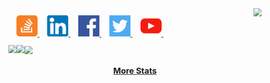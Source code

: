 <a href="https://github.com/clintinog/github-readme-stats">
    <picture>
        <source media="(prefers-color-scheme: dark)" srcset="https://github-readme-stats.vercel.app/api/top-langs/?username=clintinog&hide_title=true&langs_count=10&hide=G-code&hide_border=true&theme=dark&bg_color=0e1116&title_color=ffffff&text_color=ffffff&layout=donut-vertical&exclude_repo=babel,convert">
        <img align="right" src="https://github-readme-stats.vercel.app/api/top-langs/?username=clintinog&hide_title=true&langs_count=10&hide=G-code&hide_border=true&layout=donut-vertical&exclude_repo=babel,convert">
    </picture>
</a>

&nbsp;&nbsp;&nbsp;
<a href="https://stackoverflow.com/users/1544937/jacob-philpott?tab=profile">
    <picture>
        <source media="(prefers-color-scheme: dark)" srcset="https://raw.githubusercontent.com/clintinog/clintinog/main/imgs/social/dark/stackoverflow.png">
        <img src="https://raw.githubusercontent.com/clintinog/clintinog/main/imgs/social/light/stackoverflow.png" width="42" height="42">
    </picture>
</a>
&nbsp;&nbsp;&nbsp;
<a href="https://www.linkedin.com/in/clintinog">
    <picture>
        <source media="(prefers-color-scheme: dark)" srcset="https://raw.githubusercontent.com/clintinog/clintinog/main/imgs/social/dark/linkedin.png">
        <img src="https://raw.githubusercontent.com/clintinog/clintinog/main/imgs/social/light/linkedin.png" width="42" height="42">
    </picture>
</a>
&nbsp;&nbsp;&nbsp;
<a href="https://www.facebook.com/clintinog">
    <picture>
        <source media="(prefers-color-scheme: dark)" srcset="https://raw.githubusercontent.com/clintinog/clintinog/main/imgs/social/dark/facebook.png">
        <img src="https://raw.githubusercontent.com/clintinog/clintinog/main/imgs/social/light/facebook.png" width="42" height="42">
    </picture>
</a>
&nbsp;&nbsp;&nbsp;
<a href="https://twitter.com/__clintinog__">
    <picture>
        <source media="(prefers-color-scheme: dark)" srcset="https://raw.githubusercontent.com/clintinog/clintinog/main/imgs/social/dark/twitter.png">
        <img src="https://raw.githubusercontent.com/clintinog/clintinog/main/imgs/social/light/twitter.png" width="42" height="42">
    </picture>
</a>
&nbsp;&nbsp;&nbsp;
<a href="https://www.youtube.com/@clintinog">
    <picture>
        <source media="(prefers-color-scheme: dark)" srcset="https://raw.githubusercontent.com/clintinog/clintinog/main/imgs/social/dark/youtube.png">
        <img src="https://raw.githubusercontent.com/clintinog/clintinog/main/imgs/social/light/youtube.png" width="42" height="42">
    </picture>
</a>
&nbsp;&nbsp;&nbsp;

<a href="https://github.com/clintinog/github-readme-stats">
    <picture>
        <source media="(prefers-color-scheme: dark)" srcset="https://github-readme-stats.vercel.app/api?username=clintinog&hide_title=true&include_all_commits=true&count_private=true&show_icons=true&hide_border=true&theme=dark&bg_color=0e1116&title_color=ffffff&text_color=ffffff&icon_color=1f6feb">
        <img align="left" src="https://github-readme-stats.vercel.app/api?username=clintinog&hide_title=true&include_all_commits=true&count_private=true&show_icons=true&hide_border=true">
    </picture>
</a>

<a href="https://github.com/clintinog/github-readme-streak-stats">
    <picture>
        <source media="(prefers-color-scheme: dark)" srcset="https://github-readme-streak-stats.herokuapp.com/?user=clintinog&hide_border=true&theme=dark&background=0e1116">
        <img align="left" src="https://github-readme-streak-stats.herokuapp.com/?user=clintinog&hide_border=true">
    </picture>
</a>

<a href="https://github.com/clintinog/github-readme-activity-graph">
    <picture>
        <source media="(prefers-color-scheme: dark)" srcset="https://github-readme-activity-graph.vercel.app/graph?username=clintinog&theme=github-dark&area=true&hide_border=true&custom_title=Past%20Months%20Activity&color=ffffff&bg_color=0e1116">
        <img align="center" src="https://github-readme-activity-graph.vercel.app/graph?username=clintinog&theme=github-light&area=true&hide_border=true&custom_title=Past%20Months%20Activity">
    </picture>
</a>

<h3 align="center">
    <a href="https://www.githubtrends.io/wrapped/clintinog">
        More Stats
    </a>
</h3>
